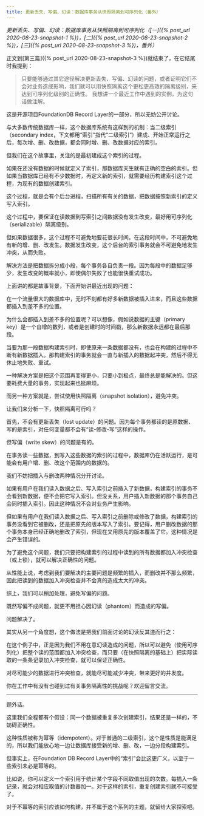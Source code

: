 ```yaml
---
title: 更新丢失、写偏、幻读：数据库事务从快照隔离到可序列化（番外）
---
```


*更新丢失、写偏、幻读：数据库事务从快照隔离到可序列化（[一]({% post_url 2020-08-23-snapshot-1 %})，[二]({% post_url 2020-08-23-snapshot-2 %})，[三]({% post_url 2020-08-23-snapshot-3 %})，番外）*

正文到[第三篇]({% post_url 2020-08-23-snapshot-3 %})就结束了，在它结尾时我提到：
> 只要能够通过其它途径解决更新丢失、写偏、幻读的问题，或者证明它们不会对业务造成影响，我们就可以用快照隔离这个更松更高效的隔离级别，来达到可序列化级别的正确性。
我想讲一个最近工作中遇到的实例，为这句话做注解。

这是开源项目FoundationDB Record Layer的一部分，所以无妨公开讨论。

与大多数传统数据库一样，这个数据库系统有这样到的机制：当二级索引（secondary index，下文都用“索引”指代“二级索引”）建成、开始正常运行之后，每次增、删、改数据，都会同时增、删、改数据对应的索引。

但我们在这个故事里，关注的是最初建成这个索引的过程。

如果在还没有数据的时候就定义了索引，那数据库天生就有正确的空白的索引。但如果当数据库已经有不少数据时，再定义新的索引，就需要经历构建索引这个过程，为现有的数据创建索引。

这个过程，就是会有个后台进程，扫描所有有关的数据，把数据按照新索引的定义写入索引。

这个过程中，要保证在读数据到写索引之间数据没有发生改变，最好用可序列化（serializable）隔离级别。

但如果数据很多，这个过程不可避免地要花很长时间。在这段时间中，不可避免地有新的增、删、改发生。数据发生改变，这个后台的索引事务就会不可避免地发生冲突，从而失败。

解决方法是把数据拆分成小段，每个事务各自负责一段。因为每段中的数据足够少，发生改变的概率就小，即使偶尔失败了也能很快重试成功。

上面讲的都是故事背景，下面开始讲最近出现的问题：

在一个流量很大的数据库中，无时不刻都有好多新数据被插入进来，而且这些数据都插入到差不多的位置。

为什么会都插入到差不多的位置呢？可以想像，假如说数据的主键（primary key）是一个自增的数列，或者是创建时的时间戳，那么新数据永远都在最后那段。

当要为那一段数据构建索引时，即使原来一条数据都没有，也会在构建的过程中不断有新数据插入。那构建索引的事务就会一直与新插入的数据起冲突，然后不得无休止地失败、重试。

一种解决方案是把这个范围再变得更小，只要小到极点，最终总是能解决的。但这要耗费大量的事务，实现起来也挺麻烦。

而另一种方案就是，尝试使用快照隔离（snapshot isolation），避免冲突。

让我们来分析一下，快照隔离可行吗？



首先，不会有更新丢失（lost update）的问题。因为每个事务都读的是原数据、写的是索引，对任何变量都不会有“读-修改-写”这样的操作。

但写偏（write skew）的问题是有的。

在事务读一些数据，到写入这些数据的索引的过程中，数据库仍在活跃运行，是可能会有用户增、删、改这个范围内的数据的。

我们不妨把插入与删改两种情况分开讨论。

如果有用户在我们读入数据之后、写入索引之前插入了新数据，构建索引的事务不会看到新数据，便不会把它写入索引。但没关系，用户插入新数据的那个事务自己会同时插入索引。因此这种情况不会对业务产生影响。

但如果有用户在我们读入数据之后、写入索引之前删除或修改了数据，构建索引的事务没看到它被删改，还是把原先的版本写入了索引。要记得，用户删改数据的那个事务本身已经正确地删改了索引，但现在又用原先的版本覆盖了它。这种情况是会产生错误的。

为了避免这个问题，我们只要把构建索引的过程中读到的所有数据都加入冲突检查（或上锁），就可以解决正确性的问题。

从性能上说，考虑到我们要解决的主要问题是频繁的插入，而删改并不那么频繁，因此把读到的数据加入冲突检查并不会真的造成太大的冲突。

综上，我们可以稍加处理，避免写偏的问题。

既然写偏不成问题，就更不用担心因幻读（phantom）而造成的写偏。

问题解决了。

其实从另一个角度想，这个做法是把我们前面讨论的幻读反其道而行之：

在这个例子中，正是因为我们不用在意幻读造成的问题，所以可以避免（使用可序列化）把整个读的范围都加入冲突检查，而只要（在快照隔离的基础上）把实际读取的一条条记录加入冲突检查，就可以保证正确性。

对尽可能少的数据进行冲突检查，就能尽可能减少冲突，带来更好的并发度。

你在工作中有没有也碰到过有关事务隔离性的挑战呢？欢迎留言交流。

---

题外话。

这里我们全程都有个假设：同一个数据被重复多次创建索引，结果还是一样的，不妨碍正确性。

这种性质被称为幂等（idempotent）。对于普通的二级索引，这个是性质是能满足的，所以我们能放心地一边让数据库接受新的增、删、改，一边分段构建索引。

但事实上，在Foundation DB Record Layer中的“索引”会比这更广义，以至于一些索引未必是幂等的。

比如说，你可以定义一个索引用于统计某个字段不同取值出现的次数。每插入一条记录，就会对相应取值的计数器加一。对于这样的索引，重复创建索引就不可接受了。

对于不幂等的索引应该如何构建，并不属于这个系列的主题，就留给大家探索吧。
